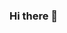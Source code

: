 ### Hi there 👋

<!--
**akers2534/akers2534** is a ✨ _special_ ✨ repository because its `README.md` (this file) appears on your GitHub profile.

Here are some ideas to get you started:

- 🔭 I’m currently working on more SQL and Python practice.
- 🌱 I’m currently learning as much as I can!!
- 👯 I’m looking to collaborate on any web/app development or security project.
- 🤔 I’m looking for help with finding an apprenticeship or internship.
- 💬 Ask me about coding or real estate.
- 📫 How to reach me: https://www.linkedin.com/in/richard-c-akers/
- 😄 Pronouns: He/Him
- ⚡ Fun fact: Ada Lovelace is considered to be the first computer programmer!!
-->
